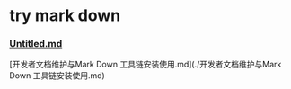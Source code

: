 # try mark down

### [Untitled.md](./Untitled.md)



[开发者文档维护与Mark Down 工具链安装使用.md](./开发者文档维护与Mark Down 工具链安装使用.md)
